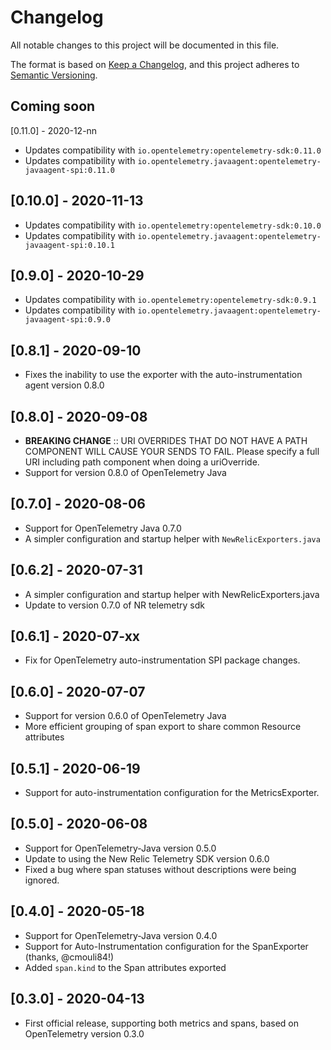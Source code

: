 # Changelog
All notable changes to this project will be documented in this file.

The format is based on [Keep a Changelog](https://keepachangelog.com/en/1.0.0/),
and this project adheres to [Semantic Versioning](https://semver.org/spec/v2.0.0.html).

## Coming soon
[0.11.0] - 2020-12-nn
- Updates compatibility with `io.opentelemetry:opentelemetry-sdk:0.11.0`
- Updates compatibility with `io.opentelemetry.javaagent:opentelemetry-javaagent-spi:0.11.0`

## [0.10.0] - 2020-11-13
- Updates compatibility with `io.opentelemetry:opentelemetry-sdk:0.10.0`
- Updates compatibility with `io.opentelemetry.javaagent:opentelemetry-javaagent-spi:0.10.1`

## [0.9.0] - 2020-10-29
- Updates compatibility with `io.opentelemetry:opentelemetry-sdk:0.9.1`
- Updates compatibility with `io.opentelemetry.javaagent:opentelemetry-javaagent-spi:0.9.0`

## [0.8.1] - 2020-09-10
- Fixes the inability to use the exporter with the auto-instrumentation agent version 0.8.0

## [0.8.0] - 2020-09-08
- **BREAKING CHANGE** :: URI OVERRIDES THAT DO NOT HAVE A PATH COMPONENT WILL CAUSE YOUR SENDS TO FAIL.  Please specify a full URI including path component when doing a uriOverride.
- Support for version 0.8.0 of OpenTelemetry Java

## [0.7.0] - 2020-08-06
- Support for OpenTelemetry Java 0.7.0
- A simpler configuration and startup helper with `NewRelicExporters.java`

## [0.6.2] - 2020-07-31 
- A simpler configuration and startup helper with NewRelicExporters.java
- Update to version 0.7.0 of NR telemetry sdk

## [0.6.1] - 2020-07-xx
- Fix for OpenTelemetry auto-instrumentation SPI package changes.

## [0.6.0] - 2020-07-07
- Support for version 0.6.0 of OpenTelemetry Java
- More efficient grouping of span export to share common Resource attributes

## [0.5.1] - 2020-06-19
- Support for auto-instrumentation configuration for the MetricsExporter.

## [0.5.0] - 2020-06-08
- Support for OpenTelemetry-Java version 0.5.0
- Update to using the New Relic Telemetry SDK version 0.6.0
- Fixed a bug where span statuses without descriptions were being ignored.

## [0.4.0] - 2020-05-18
- Support for OpenTelemetry-Java version 0.4.0
- Support for Auto-Instrumentation configuration for the SpanExporter (thanks, @cmouli84!)
- Added `span.kind` to the Span attributes exported

## [0.3.0] - 2020-04-13
- First official release, supporting both metrics and spans, based on OpenTelemetry version 0.3.0


